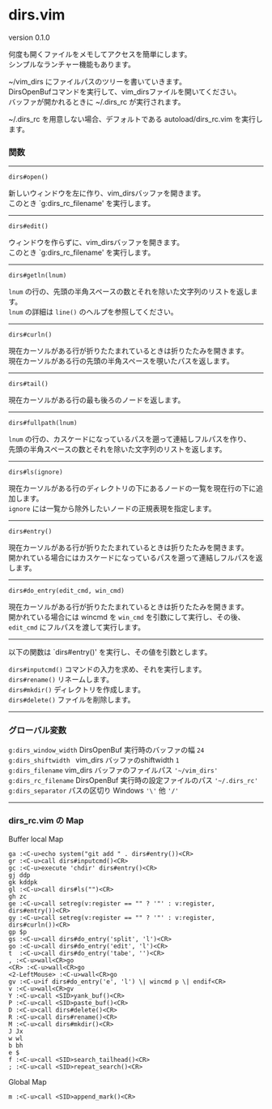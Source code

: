 dirs.vim
========

version 0.1.0 

何度も開くファイルをメモしてアクセスを簡単にします。  
シンプルなランチャー機能もあります。  
 
~/vim_dirs にファイルパスのツリーを書いていきます。  
DirsOpenBufコマンドを実行して、vim_dirsファイルを開いてください。  
バッファが開かれるときに ~/.dirs_rc が実行されます。  

~/.dirs_rc を用意しない場合、デフォルトである autoload/dirs_rc.vim を実行します。  

### 関数

---

```
dirs#open()
```

新しいウィンドウを左に作り、vim_dirsバッファを開きます。  
このとき `g:dirs_rc_filename' を実行します。  

---

```
dirs#edit()
```

ウィンドウを作らずに、vim_dirsバッファを開きます。  
このとき `g:dirs_rc_filename' を実行します。  

---

```
dirs#getln(lnum)
```

`lnum` の行の、先頭の半角スペースの数とそれを除いた文字列のリストを返します。  
`lnum` の詳細は `line()` のヘルプを参照してください。  

---

```
dirs#curln()
```

現在カーソルがある行が折りたたまれているときは折りたたみを開きます。  
現在カーソルがある行の先頭の半角スペースを覗いたパスを返します。  

---

```
dirs#tail()
```

現在カーソルがある行の最も後ろのノードを返します。

---

```
dirs#fullpath(lnum)
```

`lnum` の行の、カスケードになっているパスを遡って連結しフルパスを作り、  
先頭の半角スペースの数とそれを除いた文字列のリストを返します。  

---

```
dirs#ls(ignore)
```

現在カーソルがある行のディレクトリの下にあるノードの一覧を現在行の下に追加します。  
`ignore` には一覧から除外したいノードの正規表現を指定します。  

---

```
dirs#entry()
```

現在カーソルがある行が折りたたまれているときは折りたたみを開きます。  
開かれている場合にはカスケードになっているパスを遡って連結しフルパスを返します。  

---

```
dirs#do_entry(edit_cmd, win_cmd)
```

現在カーソルがある行が折りたたまれているときは折りたたみを開きます。  
開かれている場合には wincmd を `win_cmd` を引数にして実行し、その後、  
`edit_cmd` にフルパスを渡して実行します。  

---

以下の関数は `dirs#entry()' を実行し、その値を引数とします。  

`dirs#inputcmd()` コマンドの入力を求め、それを実行します。  
`dirs#rename()` リネームします。  
`dirs#mkdir()` ディレクトリを作成します。  
`dirs#delete()` ファイルを削除します。  

---

### グローバル変数

`g:dirs_window_width` DirsOpenBuf 実行時のバッファの幅 `24`  
`g:dirs_shiftwidth `  vim_dirs バッファのshiftwidth `1`  
`g:dirs_filename`     vim_dirs バッファのファイルパス `'~/vim_dirs'`  
`g:dirs_rc_filename`  DirsOpenBuf 実行時の設定ファイルのパス `'~/.dirs_rc'`  
`g:dirs_separator` パスの区切り Windows `'\'` 他 `'/'`  

---

### dirs_rc.vim の Map

Buffer local Map  

```vim
ga :<C-u>echo system("git add " . dirs#entry())<CR>  
gr :<C-u>call dirs#inputcmd()<CR>  
gc :<C-u>execute 'chdir' dirs#entry()<CR>  
gj ddp  
gk kddpk  
gl :<C-u>call dirs#ls("")<CR>  
gh zc  
ge :<C-u>call setreg(v:register == "" ? '"' : v:register, dirs#entry())<CR>  
gy :<C-u>call setreg(v:register == "" ? '"' : v:register, dirs#curln())<CR>  
gp $p  
gs :<C-u>call dirs#do_entry('split', 'l')<CR>  
go :<C-u>call dirs#do_entry('edit', 'l')<CR>  
t  :<C-u>call dirs#do_entry('tabe', '')<CR>  
, :<C-u>wall<CR>go  
<CR> :<C-u>wall<CR>go  
<2-LeftMouse> :<C-u>wall<CR>go  
gv :<C-u>if dirs#do_entry('e', 'l') \| wincmd p \| endif<CR>  
v :<C-u>wall<CR>gv  
Y :<C-u>call <SID>yank_buf()<CR>  
P :<C-u>call <SID>paste_buf()<CR>  
D :<C-u>call dirs#delete()<CR>  
R :<C-u>call dirs#rename()<CR>  
M :<C-u>call dirs#mkdir()<CR>  
J Jx  
w wl  
b bh  
e $  
f :<C-u>call <SID>search_tailhead()<CR>  
; :<C-u>call <SID>repeat_search()<CR>  
```

Global Map 

```vim
m :<C-u>call <SID>append_mark()<CR>  
```

